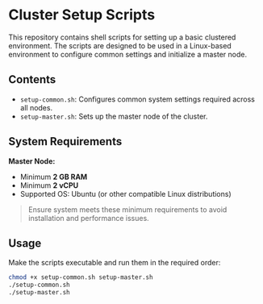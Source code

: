 # Cluster Setup Scripts

This repository contains shell scripts for setting up a basic clustered environment. The scripts are designed to be used in a Linux-based environment to configure common settings and initialize a master node.

## Contents

- `setup-common.sh`: Configures common system settings required across all nodes.
- `setup-master.sh`: Sets up the master node of the cluster.

## System Requirements

**Master Node:**
- Minimum **2 GB RAM**
- Minimum **2 vCPU**
- Supported OS: Ubuntu (or other compatible Linux distributions)

> Ensure system meets these minimum requirements to avoid installation and performance issues.

## Usage

Make the scripts executable and run them in the required order:

```bash
chmod +x setup-common.sh setup-master.sh
./setup-common.sh
./setup-master.sh
```
